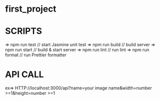 # first_project

SCRIPTS 
================================
=> npm run test // start Jasmine unit test
=> npm run build // build server
=> npm run start // build & start server
=> npm run lint // run lint
=> npm run format // run Prettier formatter



API CALL 
=================================
ex=> HTTP://localhost:3000/api?name=your image name&width=number >=1&height=number >=1 
